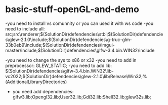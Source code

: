 # basic-stuff-openGL-and-demo

 -you need to install vs comunnity or you can used it with ws code
-you need to include all:
src;src\renderer;$(SolutionDir)defendencies\stbi;$(SolutionDir)defendencies\glew-2.1.0\include;$(SolutionDir)defendencies\g-truc-glm-33b0eb9\include;$(SolutionDir)defendencies\imgui-master\include;$(SolutionDir)defendencies\glfw-3.4.bin.WIN32\include

-you need to change the sys to x86 or x32
-you need to add in preprocessor:
GLEW_STATIC;
-you need to add lib:
$(SolutionDir)defendencies\glfw-3.4.bin.WIN32\lib-vc2022;$(SolutionDir)defendencies\glew-2.1.0\lib\Release\Win32;%(AdditionalLibraryDirectories)
- you need add dependencies:
glfw3.lib;Opengl32.lib;User32.lib;Gdi32.lib;Shell32.lib;glew32s.lib;
